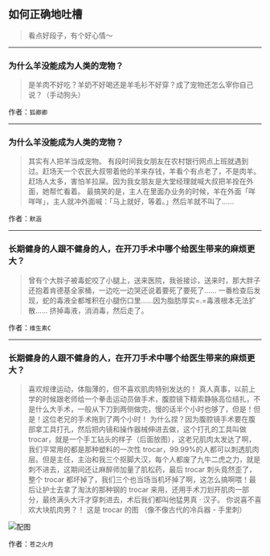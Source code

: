 ## 如何正确地吐槽

> 看点好段子，有个好心情～


 
---

### 为什么羊没能成为人类的宠物？

> 是羊肉不好吃？羊奶不好喝还是羊毛衫不好穿？成了宠物还怎么宰你自己说？（手动狗头）


作者：`狐卿卿`

---

### 为什么羊没能成为人类的宠物？

> 其实有人把羊当成宠物。
> 有段时间我女朋友在农村银行网点上班就遇到过。赶场天一个农民大叔带着他的羊来存钱，羊看个有点老了，不是肉羊。
> 赶场人太多，害怕羊拉屎。因为我女朋友是大堂经理就喊大叔把羊拴在外面，她帮忙看着。
> 最搞笑的是，主人在里面办业务的时候，羊在外面「咩咩咩」，主人就冲外面喊：「马上就好，等着。」然后羊就不叫了……


作者：`默涵`

---

### 长期健身的人跟不健身的人，在开刀手术中哪个给医生带来的麻烦更大？

> 曾有个大胖子被毒蛇咬了小腿上，送来医院，我爸接诊，送来时，那大胖子还抱着肯德基全家桶，一边吃一边哭还说着要死了要死了……
> 一番检查后发现，蛇的毒液全都堆积在小腿伤口里……因为脂肪厚实=.=毒液根本无法扩散……
> 挤掉毒液，消消毒，然后走了。


作者：`维生素C`

---

### 长期健身的人跟不健身的人，在开刀手术中哪个给医生带来的麻烦更大？

> 喜欢规律运动，体脂薄的，但不喜欢肌肉特别发达的！
> 真人真事，以前上学的时候跟老师给一个拳击运动员做手术，腹腔镜下精索静脉高位结扎，不是什么大手术，一般从下刀到两侧做完，慢的话半个小时也够了，但是！但是！这位老兄的手术拖到了两个小时！
> 为什么捏？因为腹腔镜手术要在腹部拿工具打孔，然后把内镜和操作器械伸进去做，这个打孔的工具叫做 trocar，就是一个手工钻头的样子（后面放图），这老兄肌肉太发达了啊，我们平常用的都是那种塑料的一次性 trocar，99.99%的人都可以刺透肌肉层。但是主任，主治和我三个抠脚大汉，每个人都废了九牛二虎之力，就是刺不进去，这期间还让麻醉师加量了肌松药，最后 trocar 刺头竟然歪了，整个 trocar 都坏掉了，我们三个也当场当机坏掉了啊，这怎么搞啊喂！最后让护士去拿了淘汰的那种钢的 trocar 来用，还用手术刀划开肌肉一部分，最终满头大汗才穿刺进去，术后我们都叫他猛男真 · 汉子。
> 你说喜不喜欢大块肌肉男？！
> 这是 trocar 的图
> （像不像古代的冷兵器 - 手里刺）



![配图](http://pic3.zhimg.com/70/v2-731e71b0dd74aacba468877250f5d94a_b.jpg)


作者：`苍之火月`